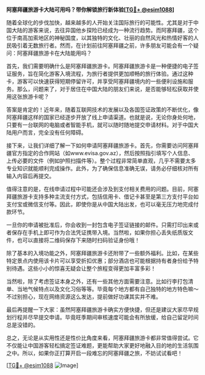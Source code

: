 **阿塞拜疆旅游卡大陆可用吗？带你解锁旅行新体验[[TG💪+ @esim1088](https://t.me/s/esim1088)]**

随着全球化的步伐加快，越来越多的人开始关注国际旅行的可能性。尤其是对于中国大陆的游客来说，去往异国他乡探险已经成为一种流行趋势。而阿塞拜疆，这个位于南高加索地区的神秘国度，以其独特的文化、壮丽的自然风光和热情好客的人民吸引着无数旅行者。然而，在计划前往阿塞拜疆之前，许多朋友可能会有一个疑问：阿塞拜疆旅游卡在大陆能用吗？

首先，我们需要明确什么是阿塞拜疆旅游卡。阿塞拜疆旅游卡是一种便捷的电子签证服务，旨在简化游客入境流程，为旅行者提供更加顺畅的旅行体验。通过这种卡，游客可以快速获得短期停留许可，并享受阿塞拜疆境内的一些便利设施和服务。那么，问题来了，对于居住在中国大陆的朋友们来说，是否能够轻松获取并使用这张旅游卡呢？

答案是肯定的！近年来，随着互联网技术的发展以及各国签证政策的不断优化，像阿塞拜疆这样的国家已经逐步开放了线上申请渠道。也就是说，无论你身处何地，只要有一台联网的电脑或者智能手机，就可以随时随地提交申请材料。对于中国大陆用户而言，完全没有任何障碍。

接下来，让我们详细了解一下如何申请阿塞拜疆旅游卡。首先，你需要访问阿塞拜疆官方指定的合作网站（如www.evisa.gov.az），然后按照指引填写个人信息、上传必要的文件（例如护照扫描件等）。整个过程非常简单直观，几乎不需要太多专业知识就能顺利完成操作。此外，为了确保信息准确无误，请务必仔细核对所有输入内容后再提交。

值得注意的是，在线申请过程中可能还会涉及到支付相关费用的问题。目前，阿塞拜疆旅游卡支持多种主流支付方式，包括信用卡、借记卡甚至是第三方支付平台如支付宝或微信支付等。因此，即使你是从中国大陆出发，也可以毫无压力地完成付款环节。

一旦你的申请被批准后，你会收到一封包含电子签证链接的邮件。只需打印出来或者保存在手机上即可作为合法凭证携带入境。当然啦，如果你担心丢失纸质版文件，也可以直接将二维码保存下来随时扫码验证身份哦！

除了基本的入境功能之外，阿塞拜疆旅游卡还附带了一些额外福利。比如，在某些特定景点内使用该卡片可以享受折扣优惠；部分酒店也可能根据持有者身份给予特别待遇。这些小小的惊喜无疑会让整个旅程变得更加丰富多彩！

当然啦，除了考虑签证本身之外，还有一些其他方面需要注意。比如行李打包清单、当地气候特点以及文化习俗等等。毕竟每个地方都有自己独特的地方特色嘛～不过别担心，现在网络资源这么发达，提前做好功课其实并不难。

最后再提醒一下大家：虽然阿塞拜疆旅游卡确实方便快捷，但还是建议大家尽早规划行程并尽早提交申请。毕竟旺季期间审核速度可能会有所放缓，给自己留足时间总是没错的。

总之，无论是从实用性还是性价比角度来看，阿塞拜疆旅游卡都非常值得尝试。它不仅能让中国游客轻松搞定签证难题，更能帮助大家更好地融入目的地的生活氛围之中。所以，如果你正打算开启一段难忘的阿塞拜疆之旅，不妨试试看吧！

[[TG💪+ @esim1088](https://t.me/s/esim1088) ![Image](https://i.postimg.cc/4NQfJmqS/Snipaste-2025-05-13-00-14-12.png)]